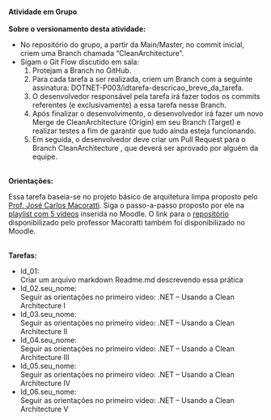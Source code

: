 <b>Atividade em Grupo</b><br><br>
<b>Sobre o versionamento desta atividade:</b><br>
<ul>
  <li>No repositório do grupo, a partir da Main/Master, no commit inicial, criem uma Branch chamada “CleanArchitecture”.</li>
  <li>Sigam o Git Flow discutido em sala:<br>
    <ol type="1">
      <li> Protejam a Branch no GitHub.</li>
      <li> Para cada tarefa a ser realizada, criem um Branch com a seguinte assinatura: DOTNET-P003/idtarefa-descricao_breve_da_tarefa.</li>
      <li> O desenvolvedor responsável pela tarefa irá fazer todos os commits referentes (e exclusivamente) a essa tarefa nesse Branch.</li>
      <li>  Após finalizar o desenvolvimento, o desenvolvedor irá fazer um novo Merge de CleanArchitecture (Origin) em seu Branch (Target) e realizar testes a fim de garantir que tudo ainda esteja funcionando.</li>
      <li> Em seguida, o desenvolvedor deve criar um Pull Request para o Branch CleanArchitecture , que deverá ser aprovado por alguém da equipe.</li>
    </ol>
  </li>
</ul>
<br>
<b>Orientações:</b><br>
<p>Essa tarefa baseia-se no projeto básico de arquitetura limpa proposto pelo <a href="https://www.linkedin.com/in/jose-macoratti-2507156a/">Prof. José Carlos Macoratti</a>. 
Siga o passo-a-passo proposto por ele na <a href="https://youtube.com/playlist?list=PLUg4628weKYzPQ9Odqe7jqSTNJbin0j9W&si=P_lUv6ra9r95-DdK">playlist com 5 vídeos</a>
inserida no Moodle. O link para o <a href="https://github.com/macoratti/CleanArchitecture_api">repositório</a> disponibilizado pelo professor Macoratti 
também foi disponibilizado no Moodle.</p>
<br>
<b>Tarefas:</b><br>
<ul>
  <li>Id_01:<br>Criar um arquivo markdown Readme.md descrevendo essa prática</li>
  <li>Id_02.seu_nome:<br>Seguir as orientações no primeiro vídeo: .NET – Usando a Clean Architecture I</li>
  <li>Id_03.seu_nome:<br>Seguir as orientações no primeiro vídeo: .NET – Usando a Clean Architecture II</li>
  <li>Id_04.seu_nome:<br>Seguir as orientações no primeiro vídeo: .NET – Usando a Clean Architecture III</li>
  <li>Id_05.seu_nome:<br>Seguir as orientações no primeiro vídeo: .NET – Usando a Clean Architecture IV</li>
  <li>Id_06.seu_nome:<br>Seguir as orientações no primeiro vídeo: .NET – Usando a Clean Architecture V</li>
</ul>
